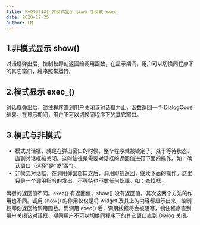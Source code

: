 ```yaml
---
title: PyQt5(13)—非模式显示 show 与模式 exec_
date: 2020-12-25
author: LM
---
```


## 1.非模式显示 show()

对话框弹出后，控制权即刻返回给调用函数，在显示期间，用户可以切换同程序下的其它窗口，程序照常运行。

## 2.模式显示 exec_()

对话框弹出后，锁住程序直到用户关闭该对话框为止，函数返回一个 DialogCode 结果。在显示期间，用户不可以切换同程序下的其它窗口。

## 3.模式与非模式

- 模式对话框，就是在弹出窗口的时候，整个程序就被锁定了，处于等待状态，直到对话框被关闭。这时往往是需要对话框的返回值进行下面的操作。如：确认窗口（选择“是”或“否”）。
- 非模式对话框，在调用弹出窗口之后，调用即刻返回，继续下面的操作。这里只是一个调用指令的发出，不等待也不做任何处理。如：查找框。

两者的返回值不同。exec() 有返回值，show() 没有返回值。其次这两个方法的作用也不同。调用 show() 的作用仅仅是将 widget 及其上的内容都显示出来，控制权即刻返回给调用函数。而调用 exec() 后，调用线程将会被阻塞，锁住程序直到用户关闭该对话框，期间用户不可以切换同程序下的其它窗口直到 Dialog 关闭。

